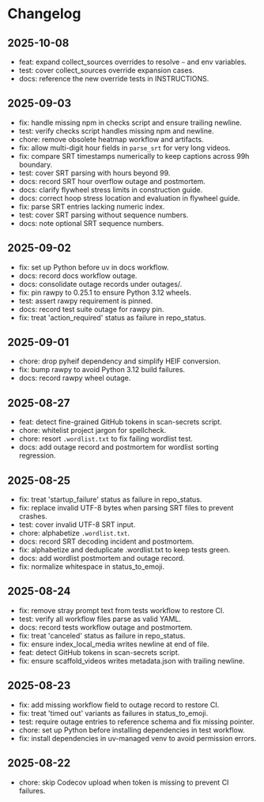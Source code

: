 # Changelog

## 2025-10-08
- feat: expand collect_sources overrides to resolve `~` and env variables.
- test: cover collect_sources override expansion cases.
- docs: reference the new override tests in INSTRUCTIONS.

## 2025-09-03
- fix: handle missing npm in checks script and ensure trailing newline.
- test: verify checks script handles missing npm and newline.
- chore: remove obsolete heatmap workflow and artifacts.
- fix: allow multi-digit hour fields in `parse_srt` for very long videos.
- fix: compare SRT timestamps numerically to keep captions across 99h boundary.
- test: cover SRT parsing with hours beyond 99.
- docs: record SRT hour overflow outage and postmortem.
- docs: clarify flywheel stress limits in construction guide.
- docs: correct hoop stress location and evaluation in flywheel guide.
- fix: parse SRT entries lacking numeric index.
- test: cover SRT parsing without sequence numbers.
- docs: note optional SRT sequence numbers.

## 2025-09-02
- fix: set up Python before uv in docs workflow.
- docs: record docs workflow outage.
- docs: consolidate outage records under outages/.
- fix: pin rawpy to 0.25.1 to ensure Python 3.12 wheels.
- test: assert rawpy requirement is pinned.
- docs: record test suite outage for rawpy pin.
- fix: treat 'action_required' status as failure in repo_status.

## 2025-09-01
- chore: drop pyheif dependency and simplify HEIF conversion.
- fix: bump rawpy to avoid Python 3.12 build failures.
- docs: record rawpy wheel outage.

## 2025-08-27
- feat: detect fine-grained GitHub tokens in scan-secrets script.
- chore: whitelist project jargon for spellcheck.
- chore: resort `.wordlist.txt` to fix failing wordlist test.
- docs: add outage record and postmortem for wordlist sorting regression.

## 2025-08-25
- fix: treat 'startup_failure' status as failure in repo_status.
- fix: replace invalid UTF-8 bytes when parsing SRT files to prevent crashes.
- test: cover invalid UTF-8 SRT input.
- chore: alphabetize `.wordlist.txt`.
- docs: record SRT decoding incident and postmortem.
- fix: alphabetize and deduplicate .wordlist.txt to keep tests green.
- docs: add wordlist postmortem and outage record.
- fix: normalize whitespace in status_to_emoji.

## 2025-08-24
- fix: remove stray prompt text from tests workflow to restore CI.
- test: verify all workflow files parse as valid YAML.
- docs: record tests workflow outage and postmortem.
- fix: treat 'canceled' status as failure in repo_status.
- fix: ensure index_local_media writes newline at end of file.
- feat: detect GitHub tokens in scan-secrets script.
- fix: ensure scaffold_videos writes metadata.json with trailing newline.

## 2025-08-23
- fix: add missing workflow field to outage record to restore CI.
- fix: treat 'timed out' variants as failures in status_to_emoji.
- test: require outage entries to reference schema and fix missing pointer.
- chore: set up Python before installing dependencies in test workflow.
- fix: install dependencies in uv-managed venv to avoid permission errors.

## 2025-08-22
- chore: skip Codecov upload when token is missing to prevent CI failures.
